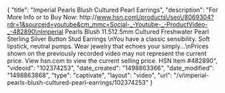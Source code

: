 {
    "title": "Imperial Pearls Blush Cultured Pearl Earrings",
    "description": "For More Info or to Buy Now: http:\/\/www.hsn.com\/products\/seo\/8069304?rdr=1&sourceid=youtube&cm_mmc=Social-_-Youtube-_-ProductVideo-_-482890\nImperial Pearls Blush 11.512.5mm Cultured Freshwater Pearl Sterling Silver Button Stud Earrings \nYou have a classic sensibility. Soft lipstick, neutral pumps. Wear jewelry that echoes your simply...\nPrices shown on the previously recorded video may not represent the current price.  View hsn.com to view the current selling price. HSN Item #482890",
    "videoid": "102374253",
    "date_created": "1498863366",
    "date_modified": "1498863868",
    "type": "captivate",
    "layout": "video",
    "url": "\/v\/imperial-pearls-blush-cultured-pearl-earrings\/102374253"
}